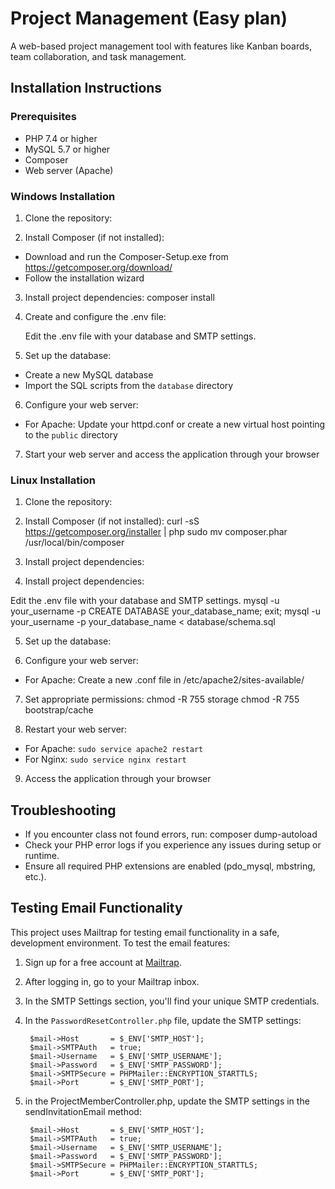 # Project Management (Easy plan)

A web-based project management tool with features like Kanban boards, team collaboration, and task management.

## Installation Instructions

### Prerequisites

- PHP 7.4 or higher
- MySQL 5.7 or higher
- Composer
- Web server (Apache)

### Windows Installation

1. Clone the repository:
  
2. Install Composer (if not installed):
- Download and run the Composer-Setup.exe from https://getcomposer.org/download/
- Follow the installation wizard

3. Install project dependencies:  composer install
4. Create and configure the .env file:

   Edit the .env file with your database and SMTP settings.

5. Set up the database:
- Create a new MySQL database
- Import the SQL scripts from the `database` directory

6. Configure your web server:
- For Apache: Update your httpd.conf or create a new virtual host pointing to the `public` directory

7. Start your web server and access the application through your browser

   

### Linux Installation

1. Clone the repository:

2. Install Composer (if not installed):
   curl -sS https://getcomposer.org/installer | php
   sudo mv composer.phar /usr/local/bin/composer
3. Install project dependencies:
   
4. Install project dependencies:

  Edit the .env file with your database and SMTP settings.
  mysql -u your_username -p
   CREATE DATABASE your_database_name;
   exit;
   mysql -u your_username -p your_database_name < database/schema.sql


5. Set up the database:

   
6. Configure your web server:
- For Apache: Create a new .conf file in /etc/apache2/sites-available/

7. Set appropriate permissions:
    chmod -R 755 storage
   chmod -R 755 bootstrap/cache
   
8. Restart your web server:
- For Apache: `sudo service apache2 restart`
- For Nginx: `sudo service nginx restart`

9. Access the application through your browser

## Troubleshooting

- If you encounter class not found errors, run:
   composer dump-autoload
- Check your PHP error logs if you experience any issues during setup or runtime.
- Ensure all required PHP extensions are enabled (pdo_mysql, mbstring, etc.).



## Testing Email Functionality

This project uses Mailtrap for testing email functionality in a safe, development environment. To test the email features:

1. Sign up for a free account at [Mailtrap](https://mailtrap.io/).

2. After logging in, go to your Mailtrap inbox.

3. In the SMTP Settings section, you'll find your unique SMTP credentials.

4. In the `PasswordResetController.php` file, update the SMTP settings:

        $mail->Host       = $_ENV['SMTP_HOST'];
        $mail->SMTPAuth   = true;
        $mail->Username   = $_ENV['SMTP_USERNAME'];
        $mail->Password   = $_ENV['SMTP_PASSWORD'];
        $mail->SMTPSecure = PHPMailer::ENCRYPTION_STARTTLS;
        $mail->Port       = $_ENV['SMTP_PORT'];

5. in the ProjectMemberController.php, update the SMTP settings in the sendInvitationEmail method:

        $mail->Host       = $_ENV['SMTP_HOST'];
        $mail->SMTPAuth   = true;
        $mail->Username   = $_ENV['SMTP_USERNAME'];
        $mail->Password   = $_ENV['SMTP_PASSWORD'];
        $mail->SMTPSecure = PHPMailer::ENCRYPTION_STARTTLS;
        $mail->Port       = $_ENV['SMTP_PORT'];

